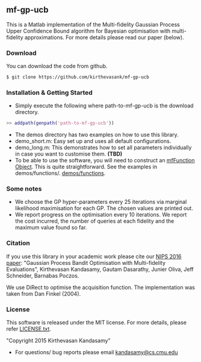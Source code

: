 ## mf-gp-ucb 
This is a Matlab implementation of the Multi-fidelity Gaussian Process Upper Confidence
Bound algorithm for Bayesian optimisation with multi-fidelity approximations. For more
details please read our paper (below).


### Download
You can download the code from github.
```bash
$ git clone https://github.com/kirthevasank/mf-gp-ucb 
```

### Installation & Getting Started
- Simply execute the following where path-to-mf-gp-ucb is the download directory.
```matlab
>> addpath(genpath('path-to-mf-gp-ucb'))
```
- The demos directory has two examples on how to use this library.
- demo_short.m: Easy set up and uses all default configurations.
- demo_long.m: This demonstrates how to set all parameters individually in case you
  want to customise them. **(TBD)**
- To be able to use the software, you will need to construct an
[mfFunction Object](https://github.com/kirthevasank/mf-gp-ucb/blob/master/mfBO/mfFunction).
This is quite straightforward. See the examples in demos/functions/.
[demos/functions](https://github.com/kirthevasank/mf-gp-ucb/blob/master/demos/functions).


### Some notes
- We choose the GP hyper-parameters every 25 iterations via marginal likelihood
  maximisation for each GP. The chosen values are printed out.
- We report progress on the optimisation every 10 iterations. We report the cost incurred,
  the number of queries at each fidelity and the maximum value found so far.


### Citation
If you use this library in your academic work please cite our
[NIPS 2016 paper](http://www.cs.cmu.edu/~kkandasa/pubs/kandasamyNIPS16mfbo.pdf):
"Gaussian Process Bandit Optimisation with Multi-fidelity Evaluations",
Kirthevasan Kandasamy, Gautam Dasarathy, Junier Oliva, Jeff Schneider, Barnabas Poczos.

We use DiRect to optimise the acquisition function. The implementation was taken from
Dan Finkel (2004).


### License
This software is released under the MIT license. For more details, please refer
[LICENSE.txt](https://github.com/kirthevasank/mf-gp-ucb/blob/master/LICENSE.txt).

"Copyright 2015 Kirthevasan Kandasamy"

- For questions/ bug reports please email kandasamy@cs.cmu.edu


